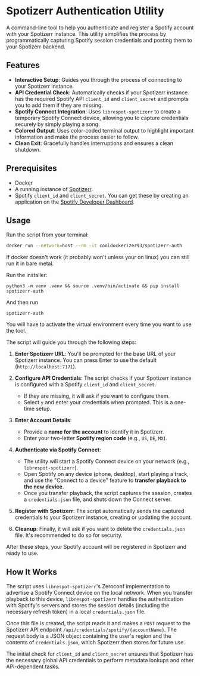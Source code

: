 # Spotizerr Authentication Utility

A command-line tool to help you authenticate and register a Spotify account with your Spotizerr instance. This utility simplifies the process by programmatically capturing Spotify session credentials and posting them to your Spotizerr backend.

## Features

-   **Interactive Setup**: Guides you through the process of connecting to your Spotizerr instance.
-   **API Credential Check**: Automatically checks if your Spotizerr instance has the required Spotify API `client_id` and `client_secret` and prompts you to add them if they are missing.
-   **Spotify Connect Integration**: Uses `librespot-spotizerr` to create a temporary Spotify Connect device, allowing you to capture credentials securely by simply playing a song.
-   **Colored Output**: Uses color-coded terminal output to highlight important information and make the process easier to follow.
-   **Clean Exit**: Gracefully handles interruptions and ensures a clean shutdown.

## Prerequisites

-   Docker
-   A running instance of [Spotizerr](https://github.com/Xoconoch/spotizerr).
-   Spotify `client_id` and `client_secret`. You can get these by creating an application on the [Spotify Developer Dashboard](https://developer.spotify.com/dashboard).

## Usage

Run the script from your terminal:

```bash
docker run --network=host --rm -it cooldockerizer93/spotizerr-auth
```

If docker doesn't work (it probably won't unless your on linux) you can still run it in bare metal.

Run the installer:

```
python3 -m venv .venv && source .venv/bin/activate && pip install spotizerr-auth
```

And then run

```
spotizerr-auth
```

You will have to activate the virtual environment every time you want to use the tool.

The script will guide you through the following steps:

1.  **Enter Spotizerr URL**: You'll be prompted for the base URL of your Spotizerr instance. You can press Enter to use the default (`http://localhost:7171`).

2.  **Configure API Credentials**: The script checks if your Spotizerr instance is configured with a Spotify `client_id` and `client_secret`.
    -   If they are missing, it will ask if you want to configure them.
    -   Select `y` and enter your credentials when prompted. This is a one-time setup.

3.  **Enter Account Details**:
    -   Provide a **name for the account** to identify it in Spotizerr.
    -   Enter your two-letter **Spotify region code** (e.g., `US`, `DE`, `MX`).

4.  **Authenticate via Spotify Connect**:
    -   The utility will start a Spotify Connect device on your network (e.g., `librespot-spotizerr`).
    -   Open Spotify on any device (phone, desktop), start playing a track, and use the "Connect to a device" feature to **transfer playback to the new device**.
    -   Once you transfer playback, the script captures the session, creates a `credentials.json` file, and shuts down the Connect server.

5.  **Register with Spotizerr**: The script automatically sends the captured credentials to your Spotizerr instance, creating or updating the account.

6.  **Cleanup**: Finally, it will ask if you want to delete the `credentials.json` file. It's recommended to do so for security.

After these steps, your Spotify account will be registered in Spotizerr and ready to use.

## How It Works

The script uses `librespot-spotizerr`'s Zeroconf implementation to advertise a Spotify Connect device on the local network. When you transfer playback to this device, `librespot-spotizerr` handles the authentication with Spotify's servers and stores the session details (including the necessary refresh token) in a local `credentials.json` file.

Once this file is created, the script reads it and makes a `POST` request to the Spotizerr API endpoint `/api/credentials/spotify/{accountName}`. The request body is a JSON object containing the user's region and the contents of `credentials.json`, which Spotizerr then stores for future use.

The initial check for `client_id` and `client_secret` ensures that Spotizerr has the necessary global API credentials to perform metadata lookups and other API-dependent tasks. 
